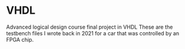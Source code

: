# VHDL
Advanced logical design course final project in VHDL
These are the testbench files I wrote back in 2021 for a car that was controlled by an FPGA chip. 
